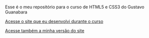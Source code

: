 Esse é o meu repositório para o curso de HTML5 e CSS3 do Gustavo Guanabara


<a href="https://augusto1jr.github.io/html-css-gg/html-css/desafios/d010-v2/android.html" target="_blank">Acesse o site que eu desenvolvi durante o curso</a>

<a href="https://augusto1jr.github.io/html-css-gg/html-css/desafios/d010/index.html" target="_blank">Acesse também a minha versão do site</a>

